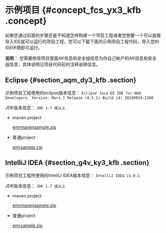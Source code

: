 # 示例项目 {#concept_fcs_yx3_kfb .concept}

如果您通过前面的步骤还是不知道怎样构建一个项目工程或者您想要一个可以直接导入IDE就可以运行的项目工程，您可以下载下面的示例项目工程代码，导入您的IDE环境即可运行。

**说明：** 您需要修改项目里面AK信息和安全组信息为你自己帐户的AK信息和安全组信息，具体说明见项目代码前的注释说明信息。

## Eclipse {#section_aqm_dy3_kfb .section}

示例项目工程使用的eclipse版本信息： `Eclipse Java EE IDE for Web Developers. Version: Mars.1 Release (4.5.1) Build id: 20150924-1200`

JDK版本信息： `JDK 1.7 或以上`

-   maven project

    [emrmavensample.zip](http://emr-sample-projects.oss-cn-hangzhou.aliyuncs.com/sdk/eclipse/emrmavensample.zip)

-   普通project

    [emrsample.zip](http://emr-sample-projects.oss-cn-hangzhou.aliyuncs.com/sdk/eclipse/emrsample.zip)


## IntelliJ IDEA {#section_g4v_ky3_kfb .section}

示例项目工程所使用的IntelliJ IDEA版本信息： `IntelliJ IDEA 15.0.1`

JDK版本信息： `JDK 1.7 或以上`

-   maven project

    [emrmavensample.zip](http://emr-sample-projects.oss-cn-hangzhou.aliyuncs.com/sdk/intellij/emrmavensample.zip)

-   普通project

    [emrsample.zip](http://emr-sample-projects.oss-cn-hangzhou.aliyuncs.com/sdk/intellij/emrsample.zip)


